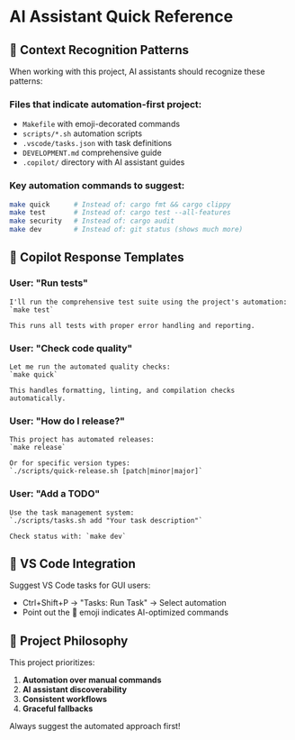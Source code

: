 # AI Assistant Quick Reference

## 🎯 Context Recognition Patterns

When working with this project, AI assistants should recognize these patterns:

### Files that indicate automation-first project:
- `Makefile` with emoji-decorated commands
- `scripts/*.sh` automation scripts
- `.vscode/tasks.json` with task definitions
- `DEVELOPMENT.md` comprehensive guide
- `.copilot/` directory with AI assistant guides

### Key automation commands to suggest:
```bash
make quick      # Instead of: cargo fmt && cargo clippy
make test       # Instead of: cargo test --all-features
make security   # Instead of: cargo audit
make dev        # Instead of: git status (shows much more)
```

## 🤖 Copilot Response Templates

### User: "Run tests"
```
I'll run the comprehensive test suite using the project's automation:
`make test`

This runs all tests with proper error handling and reporting.
```

### User: "Check code quality"
```
Let me run the automated quality checks:
`make quick`

This handles formatting, linting, and compilation checks automatically.
```

### User: "How do I release?"
```
This project has automated releases:
`make release`

Or for specific version types:
`./scripts/quick-release.sh [patch|minor|major]`
```

### User: "Add a TODO"
```
Use the task management system:
`./scripts/tasks.sh add "Your task description"`

Check status with: `make dev`
```

## 🔧 VS Code Integration

Suggest VS Code tasks for GUI users:
- Ctrl+Shift+P → "Tasks: Run Task" → Select automation
- Point out the 🤖 emoji indicates AI-optimized commands

## 🎪 Project Philosophy

This project prioritizes:
1. **Automation over manual commands**
2. **AI assistant discoverability**
3. **Consistent workflows**
4. **Graceful fallbacks**

Always suggest the automated approach first!
